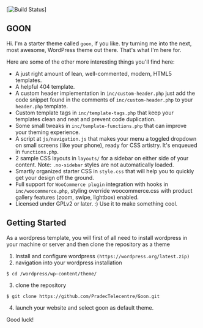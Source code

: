 [![Build Status](https://telecentrecameroon.ovh)]

GOON
---------------

Hi. I'm a starter theme called `goon`, if you like. try turning me into the next, most awesome, WordPress theme out there. That's what I'm here for.

Here are some of the other more interesting things you'll find here:

* A just right amount of lean, well-commented, modern, HTML5 templates.
* A helpful 404 template.
* A custom header implementation in `inc/custom-header.php` just add the code snippet found in the comments of `inc/custom-header.php` to your `header.php` template.
* Custom template tags in `inc/template-tags.php` that keep your templates clean and neat and prevent code duplication.
* Some small tweaks in `inc/template-functions.php` that can improve your theming experience.
* A script at `js/navigation.js` that makes your menu a toggled dropdown on small screens (like your phone), ready for CSS artistry. It's enqueued in `functions.php`.
* 2 sample CSS layouts in `layouts/` for a sidebar on either side of your content.
Note: `.no-sidebar` styles are not automatically loaded.
* Smartly organized starter CSS in `style.css` that will help you to quickly get your design off the ground.
* Full support for `WooCommerce plugin` integration with hooks in `inc/woocommerce.php`, styling override woocommerce.css with product gallery features (zoom, swipe, lightbox) enabled.
* Licensed under GPLv2 or later. :) Use it to make something cool.

Getting Started
---------------

As a wordpress template, you will first of all need to install wordpress in your machine or server and then clone the repository as a theme

1. Install and configure wordpress `(https://wordpress.org/latest.zip)`
2. navigation into your wordpress installation
```
$ cd /wordpress/wp-content/theme/
```
3. clone the repository
```
$ git clone https://github.com/PradecTelecentre/Goon.git
```
4. launch your website and select goon as default theme.


Good luck!
